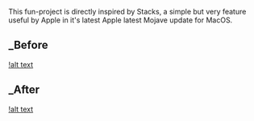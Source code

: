 This fun-project is directly inspired by Stacks, a simple but very feature useful by Apple in it's latest Apple latest Mojave update for MacOS.

## _Before

[!alt text](https://github.com/ShivajiReddy/Stacks-For-Linux/blob/master/raw/git.jpg)

## _After

[!alt text](https://github.com/ShivajiReddy/Stacks-For-Linux/blob/master/raw/gitt.jpg)



